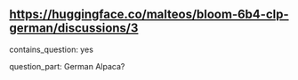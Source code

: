 ## https://huggingface.co/malteos/bloom-6b4-clp-german/discussions/3

contains_question: yes

question_part: German Alpaca?